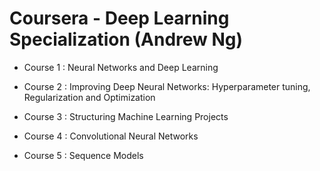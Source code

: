 # Coursera - Deep Learning Specialization (Andrew Ng)

- Course 1 : Neural Networks and Deep Learning

- Course 2 : Improving Deep Neural Networks: Hyperparameter tuning, Regularization and Optimization

- Course 3 : Structuring Machine Learning Projects

- Course 4 : Convolutional Neural Networks

- Course 5 : Sequence Models
